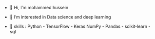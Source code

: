 - 👋 Hi, I’m mohammed hussein
- 👀 I’m interested in Data science and deep learning

          
- 🔭 skills  :  Python - TensorFlow - Keras  NumPy - Pandas - scikit-learn -sql

  

